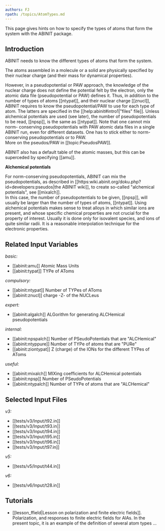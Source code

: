 ```yaml
---
authors: FJ
rpath: /topics/AtomTypes.md
---
```

<!--
This file is automatically generated by mksite.py. All changes will be lost.
Change the input yaml files or the python code
-->

This page gives hints on how to specify the types of atoms that form the system with the ABINIT package.

## Introduction

ABINIT needs to know the different types of atoms that form the system.

The atoms assembled in a molecule or a solid are physically specified by their
nuclear charge (and their mass for dynamical properties).

However, in a pseudopotential or PAW approach, the knowledge of the nuclear
charge does not define the potential felt by the electron, only the atomic
data file (pseudopotential or PAW) defines it. Thus, in addition to the number
of types of atoms [[ntypat]], and their nuclear charge [[znucl]], ABINIT
requires to know the pseudopotential/PAW to use for each type of atom. The
latters are specified in the [[help:abinit#intro1|"files" file]]. Unless
alchemical potentials are used (see later), the number of pseudopotentials to
be read, [[npsp]], is the same as [[ntypat]]. Note that one cannot mix norm-
conserving pseudopotentials with PAW atomic data files in a single ABINIT run,
even for different datasets. One has to stick either to norm-conserving
pseudopotentials or to PAW.  
More on the pseudos/PAW in [[topic:PseudosPAW]].

ABINIT also has a default table of the atomic masses, but this can be
superceded by specifying [[amu]].

**Alchemical potentials**

For norm-conserving pseudopotentials, ABINIT can mix the pseudopotentials, as
described in [[https:wiki.abinit.org/doku.php?id=developers:pseudos|the ABINIT
wiki]], to create so-called "alchemical potentials", see [[mixalch]].  
In this case, the number of pseudopotentials to be given, [[npsp]], will
usually be larger than the number of types of atoms, [[ntypat]]. Using
alchemical potentials makes sense to treat alloys in which similar ions are
present, and whose specific chemical properties are not crucial for the
property of interest. Usually it is done only for isovalent species, and ions
of quite similar radii. It is a reasonable interpolation technique for the
electronic properties.



## Related Input Variables

*basic:*

- [[abinit:amu]]  Atomic Mass Units
- [[abinit:typat]]  TYPe of AToms
 
*compulsory:*

- [[abinit:ntypat]]  Number of TYPes of AToms
- [[abinit:znucl]]  charge -Z- of the NUCLeus
 
*expert:*

- [[abinit:algalch]]  ALGorithm for generating ALCHemical pseudopotentials
 
*internal:*

- [[abinit:npspalch]]  Number of PSeudoPotentials that are "ALCHemical"
- [[abinit:ntyppure]]  Number of TYPe of atoms that are "PURe"
- [[abinit:ziontypat]]  Z (charge) of the IONs for the different TYPes of AToms
 
*useful:*

- [[abinit:mixalch]]  MIXing coefficients for ALCHemical potentials
- [[abinit:npsp]]  Number of PSeudoPotentials
- [[abinit:ntypalch]]  Number of TYPe of atoms that are "ALCHemical"
 

## Selected Input Files

*v3:*

- [[tests/v3/Input/t92.in]]
- [[tests/v3/Input/t93.in]]
- [[tests/v3/Input/t94.in]]
- [[tests/v3/Input/t95.in]]
- [[tests/v3/Input/t96.in]]
- [[tests/v3/Input/t97.in]]
 
*v5:*

- [[tests/v5/Input/t44.in]]
 
*v6:*

- [[tests/v6/Input/t28.in]]
 

## Tutorials

* [[lesson_ffield|Lesson on polarization and finite electric fields]]. Polarization, and responses to finite electric fields for AlAs. In the present topic, it is an example of the definition of several atom types ... 

